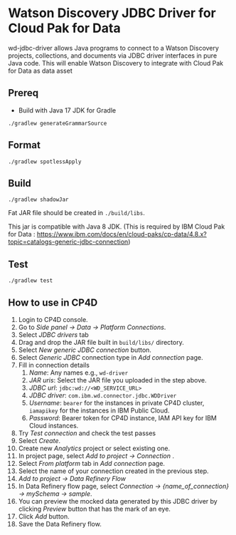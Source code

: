 # Watson Discovery JDBC Driver for Cloud Pak for Data

wd-jdbc-driver allows Java programs to connect to a Watson Discovery projects, collections, and documents via JDBC driver interfaces in pure Java code. This will enable Watson Discovery to integrate with Cloud Pak for Data as data asset

## Prereq

- Build with Java 17 JDK for Gradle

```shell
./gradlew generateGrammarSource
```

## Format

```shell
./gradlew spotlessApply
```

## Build

```shell
./gradlew shadowJar
```

Fat JAR file should be created in `./build/libs`. 

This jar is compatible with Java 8 JDK. (This is required by IBM Cloud Pak for Data : https://www.ibm.com/docs/en/cloud-paks/cp-data/4.8.x?topic=catalogs-generic-jdbc-connection)

## Test

```shell
./gradlew test
```

## How to use in CP4D

1. Login to CP4D console.
2. Go to *Side panel -> Data -> Platform Connections*.
3. Select *JDBC drivers* tab
4. Drag and drop the JAR file built in `build/libs/` directory.
5. Select *New generic JDBC connection* button.
6. Select *Generic JDBC* connection type in *Add connection* page.
7. Fill in connection details
   1. *Name*: Any names e.g., `wd-driver`
   2. *JAR uris*: Select the JAR file you uploaded in the step above.
   3. *JDBC url*: `jdbc:wd://<WD_SERVICE_URL>`
   4. *JDBC driver*: `com.ibm.wd.connector.jdbc.WDDriver`
   5. *Username*: `bearer` for the instances in private CP4D cluster, `iamapikey` for the instances in IBM Public Cloud.
   6. *Password*: Bearer token for CP4D instance, IAM API key for IBM Cloud instances.
8. Try *Test connection* and check the test passes
9. Select *Create*.
10. Create new *Analytics* project or select existing one.
11. In project page, select *Add to project -> Connection* .
12. Select *From platform* tab in *Add connection* page.
13. Select the name of your connection created in the previous step.
14. *Add to project -> Data Refinery Flow*
15. In Data Refinery flow page, select *Connection -> {name_of_connection} -> mySchema -> sample*.
16. You can preview the mocked data generated by this JDBC driver by clicking *Preview* button that has the mark of an eye.
17. Click *Add* button.
18. Save the Data Refinery flow.
